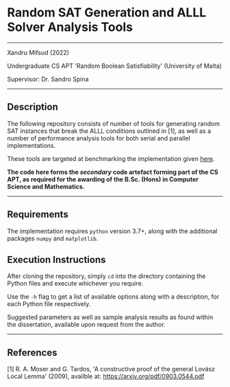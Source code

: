 # Random SAT Generation and ALLL Solver Analysis Tools

---

Xandru Mifsud (2022)

Undergraduate CS APT 'Random Boolean Satisfiability' (University of Malta)

Supervisor: Dr. Sandro Spina

---

## Description

The following repository consists of number of tools for generating random SAT instances that break the ALLL conditions
outlined in [1], as well as a number of performance analysis tools for both serial and parallel implementations. 

These tools are targeted at benchmarking the implementation given [here](https://github.com/xmif1/ALLLSatisfiabilitySolver/tree/dissertation).

__The code here forms the _secondary_ code artefact forming part of the CS APT, as required for the awarding of the B.Sc.
(Hons) in Computer Science and Mathematics.__

---

## Requirements

The implementation requires ```python``` version 3.7+, along with the additional packages ```numpy``` and ```matplotlib```.

## Execution Instructions

After cloning the repository, simply ```cd``` into the directory containing the Python files and execute whichever you require.

Use the ```-h``` flag to get a list of available options along with a description, for each Python file respectively.

Suggested parameters as well as sample analysis results as found within the dissertation, available upon request from the author.

---

## References

[1] R. A. Moser and G. Tardos, 'A constructive proof of the general Lovász Local Lemma' (2009), availble at: https://arxiv.org/pdf/0903.0544.pdf